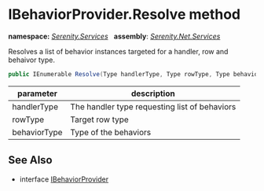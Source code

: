 # IBehaviorProvider.Resolve method
**namespace:** *[Serenity.Services](../../README.md#serenity.services-namespace)*   **assembly**: *[Serenity.Net.Services](../../README.md)*

Resolves a list of behavior instances targeted for a handler, row and behaivor type.

```csharp
public IEnumerable Resolve(Type handlerType, Type rowType, Type behaviorType)
```

| parameter | description |
| --- | --- |
| handlerType | The handler type requesting list of behaviors |
| rowType | Target row type |
| behaviorType | Type of the behaviors |

## See Also

* interface [IBehaviorProvider](../IBehaviorProvider.md)